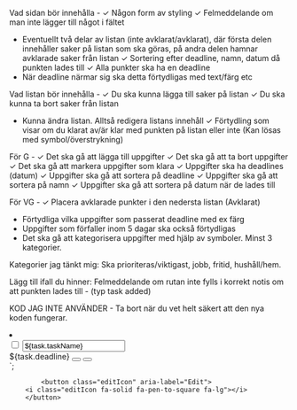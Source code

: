 Vad sidan bör innehålla - 
✓ Någon form av styling
✓ Felmeddelande om man inte lägger till något i fältet
- Eventuellt två delar av listan (inte avklarat/avklarat), där första delen innehåller saker på listan som ska göras, på andra delen hamnar avklarade saker från listan
✓ Sortering efter deadline, namn, datum då punkten lades till
✓ Alla punkter ska ha en deadline
- När deadline närmar sig ska detta förtydligas med text/färg etc


Vad listan bör innehålla -
✓ Du ska kunna lägga till saker på listan
✓ Du ska kunna ta bort saker från listan
- Kunna ändra listan. Alltså redigera listans innehåll
✓ Förtydling som visar om du klarat av/är klar med punkten på listan eller inte (Kan lösas med symbol/överstrykning)

För G -
✓ Det ska gå att lägga till uppgifter
✓ Det ska gå att ta bort uppgifter
✓ Det ska gå att markera uppgifter som klara
✓ Uppgifter ska ha deadlines (datum)
✓ Uppgifter ska gå att sortera på deadline
✓ Uppgifter ska gå att sortera på namn
✓ Uppgifter ska gå att sortera på datum när de lades till

För VG -
✓ Placera avklarade punkter i den nedersta listan (Avklarat)
- Förtydliga vilka uppgifter som passerat deadline med ex färg
- Uppgifter som förfaller inom 5 dagar ska också förtydligas
- Det ska gå att kategorisera uppgifter med hjälp av symboler. Minst 3 kategorier.

Kategorier jag tänkt mig: Ska prioriteras/viktigast, jobb, fritid, hushåll/hem.


Lägg till ifall du hinner:
Felmeddelande om rutan inte fylls i korrekt
notis om att punkten lades till - (typ task added)


KOD JAG INTE ANVÄNDER - Ta bort när du vet helt säkert att den nya koden fungerar.

 <li>
      <div class="row">
        <input type="checkbox" id="toDoCheckbox" class="toDoCheckbox" data-id="${index}">
        <label>
          <input type="text" value="${task.taskName}" id="editInput" class="editInput" readonly>
        </label>
      </div>
      <div class="row">
        <span class"deadline">${task.deadline}</span>
        <i></i> <!--Till kategori-->
        <button class="editIcon" aria-label="Edit">
        <i class="editIcon fa-solid fa-pen-to-square fa-lg"></i>
        </button>
        <button class="removeIcon" aria-label="Remove">
          <i class="removeIcon fa-solid fa-x fa-lg" data-id="${index}"></i>
        </button>
      </div>
    </li> `;

            <button class="editIcon" aria-label="Edit">
        <i class="editIcon fa-solid fa-pen-to-square fa-lg"></i>
        </button>